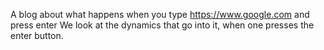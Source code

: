 A blog about what happens when you type https://www.google.com and press enter
We look at the dynamics that go into it, when one presses the enter button.
